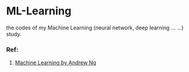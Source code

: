 # ML-Learning

the codes of my Machine Learning (neural network, deep learning ... ...) study.

### Ref:

1. [Machine Learning by Andrew Ng](https://www.coursera.org/learn/machine-learning/home/welcome)